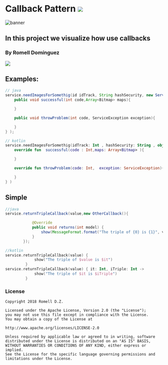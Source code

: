 # Callback Pattern  [![](https://img.shields.io/badge/language-ES-blue.svg)](./README.es)

![banner](https://github.com/user-attachments/assets/2511e08d-4fea-49f5-8b87-be527a08bc4f)

## In this project we visualize how use callbacks

### By Romell Domínguez
[![](https://raw.githubusercontent.com/romellfudi/assets/master/favicon.ico#favico)](https://www.romellfudi.com/)

## Examples:
```java
// java
service.needImagesForSomethig(id idTrack, String hashSecurity, new ServiceCallback(){
    public void successful(int code,Array<Bitmap> maps){

    }

    public void throwProblem(int code, ServiceException exception){

    }
} );
```
```kotlin
// kotlin
service.needImagesForSomethig(idTrack: Int , hashSecurity: String , object : ServiceCallback(){
    override fun  successful(code : Int,maps: Array<Bitmap> ){

    }

    override fun throwProblem(code: Int,  exception: ServiceException){

    }
} ) 
```

## Simple
```java
//java
service.returnTripleCallback(value,new OtherCallback(){

            @Override
            public void returns(int model) {
                show(MessageFormat.format("The triple of {0} is {1}", value, it));
            }
        });
``` 
```kotlin
//kotlin
service.returnTripleCallback(value) {
             show("The triple of $value is $it")
         }
service.returnTripleCallback(value) { it: Int, iTriple: Int ->
             show("The triple of $it is $iTriple")
         }
``` 


### License
```
Copyright 2018 Romell D.Z.

Licensed under the Apache License, Version 2.0 (the "License");
you may not use this file except in compliance with the License.
You may obtain a copy of the License at

http://www.apache.org/licenses/LICENSE-2.0

Unless required by applicable law or agreed to in writing, software
distributed under the License is distributed on an "AS IS" BASIS,
WITHOUT WARRANTIES OR CONDITIONS OF ANY KIND, either express or implied.
See the License for the specific language governing permissions and
limitations under the License.
```
